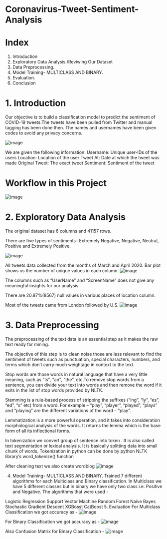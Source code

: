 # Coronavirus-Tweet-Sentiment-Analysis

# Index
1. Introduction
2. Exploratory Data Analysis./Reviwing Our Dataset
3. Data Preprocessing.
4. Model Training- MULTICLASS AND BINARY.
5. Evaluation.
6. Conclusion

# 1. Introduction
Our objective is to build a classification model to predict the sentiment of COVID-19 tweets.The tweets have been pulled from Twitter and manual tagging has been done then. The names and usernames have been given codes to avoid any privacy concerns.

![image](https://user-images.githubusercontent.com/84126197/133555061-d39d739f-ae0a-42ea-9389-72acadcb4397.png)

We are given the following information:
Username: Unique user-IDs of the users
Location: Location of the user
Tweet At: Date at which the tweet was made
Original Tweet: The exact tweet
Sentiment: Sentiment of the tweet

# Workflow in this Project

![image](https://user-images.githubusercontent.com/84126197/133555175-1476781e-cf97-472d-a815-ef75edc57b88.png)

# 2. Exploratory Data Analysis
The original dataset has 6 columns and 41157 rows.

There are five types of sentiments- Extremely Negative, Negative, Neutral, Positive and Extremely Positive.

![image](https://user-images.githubusercontent.com/84126197/133555221-2067da31-9610-44b2-b719-c05a26871e5f.png)

All tweets data collected from the months of March and April 2020. Bar plot shows us the number of unique values in each column.
![image](https://user-images.githubusercontent.com/84126197/133555271-9eed4b85-7a21-44b9-a4fc-0a904120e97f.png)


The columns such as “UserName” and “ScreenName” does not give any meaningful insights for our analysis.

There are 20.87%(8567) null values in various places of location column.

Most of the tweets came from London followed by U.S. 
![image](https://user-images.githubusercontent.com/84126197/133555299-736a3dfe-f88c-4262-b7a0-d8abac0cd3ba.png)


# 3. Data Preprocessing
The preprocessing of the text data is an essential step as it makes the raw text ready for mining.

The objective of this step is to clean noise those are less relevant to find the sentiment of tweets such as punctuation, special characters, numbers, and terms which don’t carry much weightage in context to the text.

Stop words are those words in natural language that have a very little meaning, such as "is", "an", "the", etc.To remove stop words from a sentence, you can divide your text into words and then remove the word if it exits in the list of stop words provided by NLTK.

Stemming is a rule-based process of stripping the suffixes (“ing”, “ly”, “es”, “ed”, “s” etc) from a word. For example – “play”, “player”, “played”, “plays” and “playing” are the different variations of the word – “play”.

Lemmatization is a more powerful operation, and it takes into consideration morphological analysis of the words. It returns the lemma which is the base form of all its inflectional forms.

In tokenization we convert group of sentence into token . It is also called text segmentation or lexical analysis. It is basically splitting data into small chunk of words. Tokenization in python can be done by python NLTK library’s word_tokenize() function

After cleaning text we also create wordblog
![image](https://user-images.githubusercontent.com/84126197/133555338-8c819e2e-d4fe-4a27-913a-cdf743e699af.png)

4. Model Training- MULTICLASS AND BINARY.
Trained 7 different algorithms for each Multiclass and Binary classification. In Multiclass we have 5 different classes but in binary we have only two class i.e. Positive and Negative. The algorithms that were used -

Logistic Regression
Support Vector Machine
Random Forest
Naive Bayes
Stochastic Gradient Descent
XGBosst
CatBoost
5. Evaluation
For Multiclass Classification we got accuracy as -
![image](https://user-images.githubusercontent.com/84126197/133555368-3a30e55a-af35-4c4d-9e10-36c4c63733aa.png)

For Binary Classification we got accuracy as -
![image](https://user-images.githubusercontent.com/84126197/133555379-064ba285-a6bb-495d-89fc-1a08a46412dd.png)

Also Confusion Matrix for Binary Classification -
![image](https://user-images.githubusercontent.com/84126197/133555385-f877269c-675f-4e86-aaee-fc6eed50fa1e.png)


